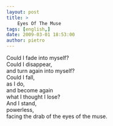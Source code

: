 ```yaml
---
layout: post
title: >
    Eyes Of The Muse
tags: [english,]
date: 2009-03-01 18:53:00
author: pietro
---
```

Could I fade into myself?<br/>Could I disappear,<br/>and turn again into myself?<br/>Could I fall,<br/>as I do,<br/>and become again<br/>what I thought I lose?<br/>And I stand,<br/>powerless,<br/>facing the drab of the eyes of the muse.
